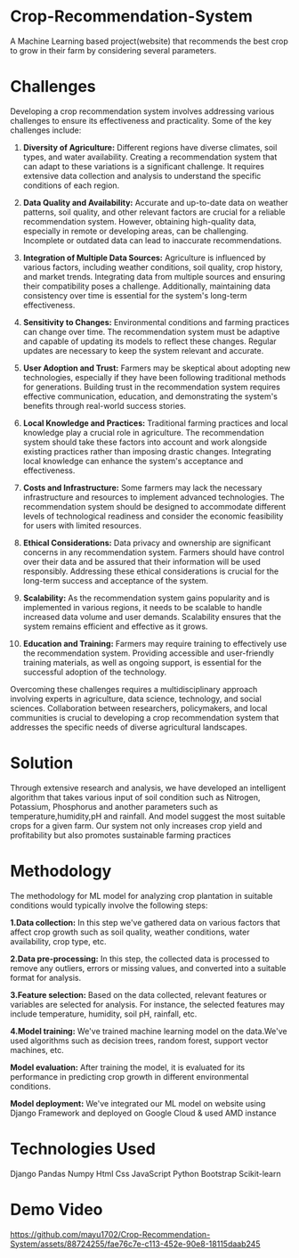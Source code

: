 # Crop-Recommendation-System
A Machine Learning based project(website) that recommends the best crop to grow in their farm by considering several parameters.
# Challenges
Developing a crop recommendation system involves addressing various challenges to ensure its effectiveness and practicality. Some of the key challenges include:

1. **Diversity of Agriculture:** Different regions have diverse climates, soil types, and water availability. Creating a recommendation system that can adapt to these variations is a significant challenge. It requires extensive data collection and analysis to understand the specific conditions of each region.

2. **Data Quality and Availability:** Accurate and up-to-date data on weather patterns, soil quality, and other relevant factors are crucial for a reliable recommendation system. However, obtaining high-quality data, especially in remote or developing areas, can be challenging. Incomplete or outdated data can lead to inaccurate recommendations.

3. **Integration of Multiple Data Sources:** Agriculture is influenced by various factors, including weather conditions, soil quality, crop history, and market trends. Integrating data from multiple sources and ensuring their compatibility poses a challenge. Additionally, maintaining data consistency over time is essential for the system's long-term effectiveness.

4. **Sensitivity to Changes:** Environmental conditions and farming practices can change over time. The recommendation system must be adaptive and capable of updating its models to reflect these changes. Regular updates are necessary to keep the system relevant and accurate.

5. **User Adoption and Trust:** Farmers may be skeptical about adopting new technologies, especially if they have been following traditional methods for generations. Building trust in the recommendation system requires effective communication, education, and demonstrating the system's benefits through real-world success stories.

6. **Local Knowledge and Practices:** Traditional farming practices and local knowledge play a crucial role in agriculture. The recommendation system should take these factors into account and work alongside existing practices rather than imposing drastic changes. Integrating local knowledge can enhance the system's acceptance and effectiveness.

7. **Costs and Infrastructure:** Some farmers may lack the necessary infrastructure and resources to implement advanced technologies. The recommendation system should be designed to accommodate different levels of technological readiness and consider the economic feasibility for users with limited resources.

8. **Ethical Considerations:** Data privacy and ownership are significant concerns in any recommendation system. Farmers should have control over their data and be assured that their information will be used responsibly. Addressing these ethical considerations is crucial for the long-term success and acceptance of the system.

9. **Scalability:** As the recommendation system gains popularity and is implemented in various regions, it needs to be scalable to handle increased data volume and user demands. Scalability ensures that the system remains efficient and effective as it grows.

10. **Education and Training:** Farmers may require training to effectively use the recommendation system. Providing accessible and user-friendly training materials, as well as ongoing support, is essential for the successful adoption of the technology.


Overcoming these challenges requires a multidisciplinary approach involving experts in agriculture, data science, technology, and social sciences. Collaboration between researchers, policymakers, and local communities is crucial to developing a crop recommendation system that addresses the specific needs of diverse agricultural landscapes.

# Solution

Through extensive research and analysis, we have developed an intelligent algorithm that takes various input of soil condition such as Nitrogen, Potassium, Phosphorus and another parameters such as temperature,humidity,pH and rainfall. And model suggest the most suitable crops for a given farm. Our system not only increases crop yield and profitability but also promotes sustainable farming practices

# Methodology
The methodology for   ML model for analyzing crop plantation in suitable conditions would typically involve the following steps:

**1.Data collection:** In this step we've gathered data on various factors that affect crop growth such as soil quality, weather conditions, water availability, crop type, etc.

**2.Data pre-processing:** In this step, the collected data is processed to remove any outliers, errors or missing values, and converted into a suitable format for analysis.

**3.Feature selection:** Based on the data collected, relevant features or variables are selected for analysis. For instance, the selected features may include temperature, humidity, soil pH, rainfall, etc.

**4.Model training:** We've trained machine learning model  on the data.We've used  algorithms  such as decision trees, random forest, support vector machines, etc.


**Model evaluation:** After training the model, it is evaluated for its performance in predicting crop growth in different environmental conditions.

**Model deployment:** We've integrated our ML model  on website using Django Framework and deployed on Google Cloud & used AMD instance
# Technologies Used
Django
Pandas
Numpy
Html
Css
JavaScript
Python
Bootstrap
Scikit-learn

# Demo Video
https://github.com/mayu1702/Crop-Recommendation-System/assets/88724255/fae76c7e-c113-452e-90e8-18115daab245


